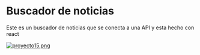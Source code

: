 # Buscador de noticias
Este es un buscador de noticias que se conecta a una API y esta hecho con react


[![proyecto15.png](https://i.postimg.cc/KYszFjCT/proyecto15.png)](https://buscador-de-noticias-on.vercel.app/)
